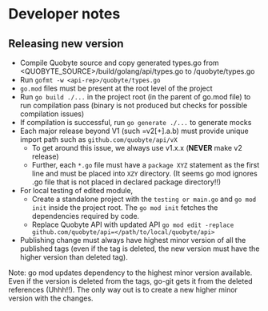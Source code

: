 # Developer notes

## Releasing new version

* Compile Quobyte source and copy generated types.go from <QUOBYTE_SOURCE>/build/golang/api/types.go
  to <api-rep>/quobyte/types.go
* Run `gofmt -w <api-rep>/quobyte/types.go`
* `go.mod` files must be present at the root level of the project
* Run `go build ./...` in the project root (in the parent of go.mod file) to run compilation pass
  (binary is not produced but checks for possible compilation issues)
* If compilation is successful, run `go generate ./...` to generate mocks
* Each major release beyond V1 (such =v2[+].a.b) must provide unique import path such as `github.com/quobyte/api/vX`
  * To get around this issue, we always use v1.x.x (**NEVER** make v2 release)
  * Further, each `*.go` file must have a `package XYZ` statement as the first line and must be placed into `XZY`
    directory. (It seems go mod ignores .go file that is not placed in declared package directory!!)
* For local testing of edited module,
  * Create a standalone project with the `testing or main.go` and `go mod init` inside the project root.
      The `go mod init` fetches the dependencies required by code.
  * Replace Quobyte API with updated API `go mod edit -replace github.com/quobyte/api=</path/to/local/quobyte/api>`
* Publishing change must always have highest minor version of all the published tags (even if the tag is deleted,
 the new version must have the higher version than deleted tag).

Note: go mod updates dependency to the highest minor version available. Even if the version is deleted from the tags,
go-git gets it from the deleted references (Uhhh!!). The only way out is to create a new higher minor
version with the changes.
